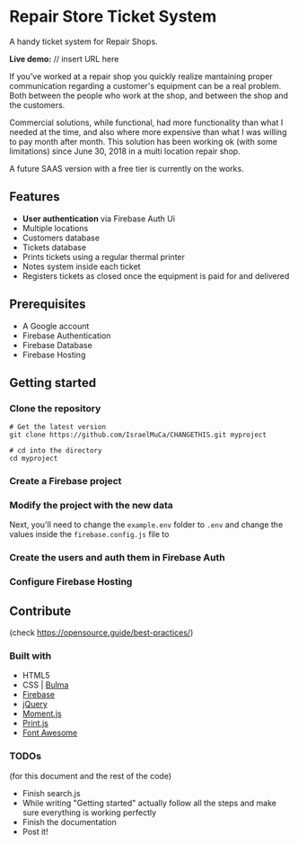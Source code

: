 # Repair Store Ticket System

A handy ticket system for Repair Shops.

**Live demo:** // insert URL here

If you've worked at a repair shop you quickly realize mantaining proper communication regarding a customer's equipment can be a real problem. Both between the people who work at the shop, and between the shop and the customers.

Commercial solutions, while functional, had more functionality than what I needed at the time, and also where more expensive than what I was willing to pay month after month.
This solution has been working ok (with some limitations) since June 30, 2018 in a multi location repair shop.

A future SAAS version with a free tier is currently on the works.

## Features
- **User authentication** via Firebase Auth Ui
- Multiple locations
- Customers database
- Tickets database
- Prints tickets using a regular thermal printer
- Notes system inside each ticket
- Registers tickets as closed once the equipment is paid for and delivered

## Prerequisites
- A Google account
- Firebase Authentication
- Firebase Database
- Firebase Hosting

## Getting started

### Clone the repository
```shell
# Get the latest version
git clone https://github.com/IsraelMuCa/CHANGETHIS.git myproject

# cd into the directory
cd myproject
```

### Create a Firebase project

### Modify the project with the new data
Next, you'll need to change the ```example.env``` folder to ```.env``` and change the values inside the ```firebase.config.js``` file to

### Create the users and auth them in Firebase Auth

### Configure Firebase Hosting


## Contribute
(check https://opensource.guide/best-practices/)

### Built with
- HTML5
- CSS | [Bulma](https://bulma.io/)
- [Firebase](https://firebase.google.com/)
- [jQuery](https://jquery.com/)
- [Moment.js](http://momentjs.com/)
- [Print.js](http://printjs.crabbly.com/)
- [Font Awesome](https://fontawesome.com/)

### TODOs

(for this document and the rest of the code)
- Finish search.js
- While writing "Getting started" actually follow all the steps and make sure everything is working perfectly
- Finish the documentation
- Post it!